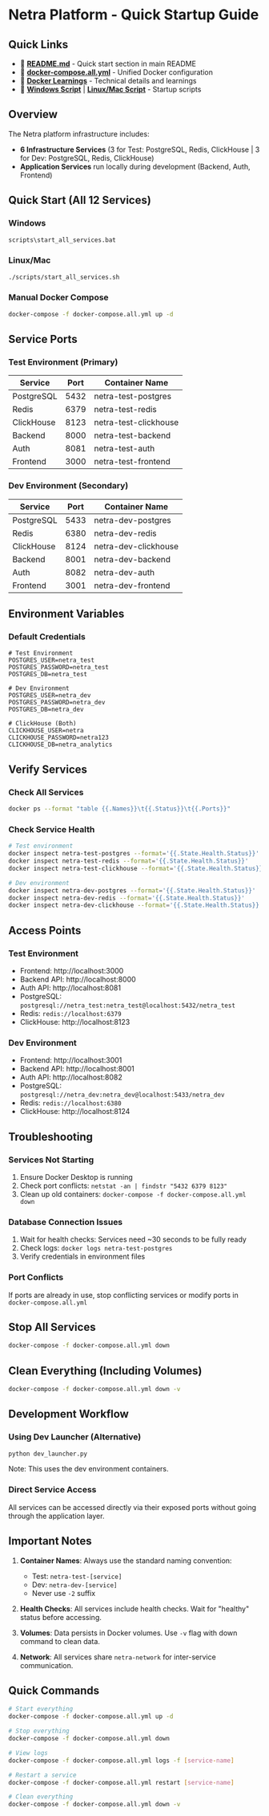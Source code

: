# Netra Platform - Quick Startup Guide

## Quick Links
- 🚀 **[README.md](README.md#-quick-start)** - Quick start section in main README
- 🐳 **[docker-compose.all.yml](docker-compose.all.yml)** - Unified Docker configuration
- 📝 **[Docker Learnings](SPEC/learnings/docker_12_services_setup.xml)** - Technical details and learnings
- 🔧 **[Windows Script](scripts/start_all_services.bat)** | **[Linux/Mac Script](scripts/start_all_services.sh)** - Startup scripts

## Overview
The Netra platform infrastructure includes:
- **6 Infrastructure Services** (3 for Test: PostgreSQL, Redis, ClickHouse | 3 for Dev: PostgreSQL, Redis, ClickHouse)
- **Application Services** run locally during development (Backend, Auth, Frontend)

## Quick Start (All 12 Services)

### Windows
```bash
scripts\start_all_services.bat
```

### Linux/Mac
```bash
./scripts/start_all_services.sh
```

### Manual Docker Compose
```bash
docker-compose -f docker-compose.all.yml up -d
```

## Service Ports

### Test Environment (Primary)
| Service | Port | Container Name |
|---------|------|----------------|
| PostgreSQL | 5432 | netra-test-postgres |
| Redis | 6379 | netra-test-redis |
| ClickHouse | 8123 | netra-test-clickhouse |
| Backend | 8000 | netra-test-backend |
| Auth | 8081 | netra-test-auth |
| Frontend | 3000 | netra-test-frontend |

### Dev Environment (Secondary)
| Service | Port | Container Name |
|---------|------|----------------|
| PostgreSQL | 5433 | netra-dev-postgres |
| Redis | 6380 | netra-dev-redis |
| ClickHouse | 8124 | netra-dev-clickhouse |
| Backend | 8001 | netra-dev-backend |
| Auth | 8082 | netra-dev-auth |
| Frontend | 3001 | netra-dev-frontend |

## Environment Variables

### Default Credentials
```
# Test Environment
POSTGRES_USER=netra_test
POSTGRES_PASSWORD=netra_test
POSTGRES_DB=netra_test

# Dev Environment  
POSTGRES_USER=netra_dev
POSTGRES_PASSWORD=netra_dev
POSTGRES_DB=netra_dev

# ClickHouse (Both)
CLICKHOUSE_USER=netra
CLICKHOUSE_PASSWORD=netra123
CLICKHOUSE_DB=netra_analytics
```

## Verify Services

### Check All Services
```bash
docker ps --format "table {{.Names}}\t{{.Status}}\t{{.Ports}}"
```

### Check Service Health
```bash
# Test environment
docker inspect netra-test-postgres --format='{{.State.Health.Status}}'
docker inspect netra-test-redis --format='{{.State.Health.Status}}'
docker inspect netra-test-clickhouse --format='{{.State.Health.Status}}'

# Dev environment
docker inspect netra-dev-postgres --format='{{.State.Health.Status}}'
docker inspect netra-dev-redis --format='{{.State.Health.Status}}'
docker inspect netra-dev-clickhouse --format='{{.State.Health.Status}}'
```

## Access Points

### Test Environment
- Frontend: http://localhost:3000
- Backend API: http://localhost:8000
- Auth API: http://localhost:8081
- PostgreSQL: `postgresql://netra_test:netra_test@localhost:5432/netra_test`
- Redis: `redis://localhost:6379`
- ClickHouse: http://localhost:8123

### Dev Environment  
- Frontend: http://localhost:3001
- Backend API: http://localhost:8001
- Auth API: http://localhost:8082
- PostgreSQL: `postgresql://netra_dev:netra_dev@localhost:5433/netra_dev`
- Redis: `redis://localhost:6380`
- ClickHouse: http://localhost:8124

## Troubleshooting

### Services Not Starting
1. Ensure Docker Desktop is running
2. Check port conflicts: `netstat -an | findstr "5432 6379 8123"`
3. Clean up old containers: `docker-compose -f docker-compose.all.yml down`

### Database Connection Issues
1. Wait for health checks: Services need ~30 seconds to be fully ready
2. Check logs: `docker logs netra-test-postgres`
3. Verify credentials in environment files

### Port Conflicts
If ports are already in use, stop conflicting services or modify ports in `docker-compose.all.yml`

## Stop All Services
```bash
docker-compose -f docker-compose.all.yml down
```

## Clean Everything (Including Volumes)
```bash
docker-compose -f docker-compose.all.yml down -v
```

## Development Workflow

### Using Dev Launcher (Alternative)
```bash
python dev_launcher.py
```
Note: This uses the dev environment containers.

### Direct Service Access
All services can be accessed directly via their exposed ports without going through the application layer.

## Important Notes

1. **Container Names**: Always use the standard naming convention:
   - Test: `netra-test-[service]`
   - Dev: `netra-dev-[service]`
   - Never use `-2` suffix

2. **Health Checks**: All services include health checks. Wait for "healthy" status before accessing.

3. **Volumes**: Data persists in Docker volumes. Use `-v` flag with down command to clean data.

4. **Network**: All services share `netra-network` for inter-service communication.

## Quick Commands

```bash
# Start everything
docker-compose -f docker-compose.all.yml up -d

# Stop everything
docker-compose -f docker-compose.all.yml down

# View logs
docker-compose -f docker-compose.all.yml logs -f [service-name]

# Restart a service
docker-compose -f docker-compose.all.yml restart [service-name]

# Clean everything
docker-compose -f docker-compose.all.yml down -v
```